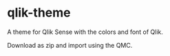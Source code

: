 # qlik-theme
A theme for Qlik Sense with the colors and font of Qlik.

Download as zip and import using the QMC.
